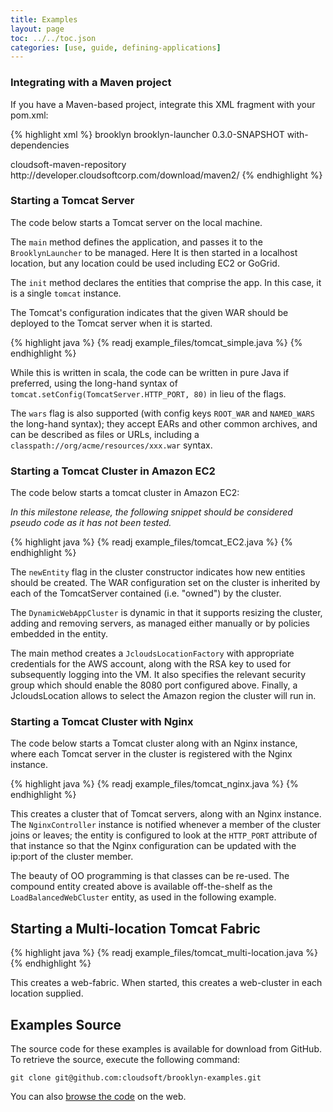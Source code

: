 ```yaml
---
title: Examples
layout: page
toc: ../../toc.json
categories: [use, guide, defining-applications]
---
```


### Integrating with a Maven project

If you have a Maven-based project, integrate this XML fragment with your pom.xml:

{% highlight xml %}
<dependencies>
	<dependency>
		<groupId>brooklyn</groupId>
		<artifactId>brooklyn-launcher</artifactId>
		<version>0.3.0-SNAPSHOT</version>
		<classifier>with-dependencies</classifier>
	</dependency>
</dependencies>
 
<repositories>
	<repository>
		<id>cloudsoft-maven-repository</id>
		<url>http://developer.cloudsoftcorp.com/download/maven2/</url>
	</repository>
</repositories>
{% endhighlight %}


### Starting a Tomcat Server

The code below starts a Tomcat server on the local machine.

The ``main`` method defines the application, and passes it to the ``BrooklynLauncher`` to be managed. Here It is then started in a localhost location, but any location could be used including EC2 or GoGrid.

The ``init`` method declares the entities that comprise the app. In this case, it is a single ``tomcat`` instance. 

<!---
FIXME what init method?
-->

The Tomcat's configuration indicates that the given WAR should be deployed to the Tomcat server when it is started.

<!---
TODO httpPort: => http: in Alex's docs
-->

{% highlight java %}
{% readj example_files/tomcat_simple.java %}
{% endhighlight %}

While this is written in scala, the code can be written in pure Java if preferred, using the long-hand syntax of ``tomcat.setConfig(TomcatServer.HTTP_PORT, 80)``
in lieu of the flags.

The ``wars`` flag is also supported (with config keys ``ROOT_WAR`` and ``NAMED_WARS`` the long-hand syntax);
they accept EARs and other common archives, and can be described as files or URLs, including a ``classpath://org/acme/resources/xxx.war``
syntax.


### Starting a Tomcat Cluster in Amazon EC2

The code below starts a tomcat cluster in Amazon EC2:

<!---
TODO httpPort: => http: in Alex's docs
-->

*In this milestone release, the following snippet should be considered pseudo code as it has not been tested.*

{% highlight java %}
{% readj example_files/tomcat_EC2.java %}
{% endhighlight %}

The ``newEntity`` flag in the cluster constructor indicates how new entities should be created. The WAR configuration set on the cluster is inherited by each of the TomcatServer contained (i.e. "owned") by the cluster.

The ``DynamicWebAppCluster`` is dynamic in that it supports resizing the cluster, adding and removing servers, as managed either manually or by policies embedded in the entity.

The main method creates a ``JcloudsLocationFactory`` with appropriate credentials for the AWS account, along with the
RSA key to used for subsequently logging into the VM. It also specifies the relevant security group which should enable
the 8080 port configured above. Finally, a JcloudsLocation allows to select the Amazon region the cluster will run in.


### Starting a Tomcat Cluster with Nginx

The code below starts a Tomcat cluster along with an Nginx instance, where each Tomcat server in the cluster is registered with the Nginx instance.

<!---
TODO httpPort: => http: in Alex's docs
-->
{% highlight java %}
{% readj example_files/tomcat_nginx.java %}
{% endhighlight %}

This creates a cluster that of Tomcat servers, along with an Nginx instance. The ``NginxController`` instance
is notified whenever a member of the cluster joins or leaves; the entity is configured to look at the ``HTTP_PORT``
attribute of that instance so that the Nginx configuration can be updated with the ip:port of the cluster member.

The beauty of OO programming is that classes can be re-used.  The compound entity created above is
available off-the-shelf as the ``LoadBalancedWebCluster`` entity, as used in the following example. 


<!---
TODO things may need tidying (paragraphs, and/or eliminating any extra setConfig calls, though looks like these have gone)
-->


Starting a Multi-location Tomcat Fabric
---------------------------------------

<!---
TODO this example should use several cloud providers, including Openshift, and use GeoDNS, and maybe a data store and/or messaging service; it is the last "most advanced" example
-->

<!---
FIXME Discuss above comment with Aled/Alex as it is contentious
-->

<!---
TODO httpPort: => http: in Alex's docs
-->
{% highlight java %}
{% readj example_files/tomcat_multi-location.java %}
{% endhighlight %}

This creates a web-fabric. When started, this creates a web-cluster in each location supplied.

Examples Source
---------------

The source code for these examples is available for download from GitHub. To retrieve the source, execute the following command:

    git clone git@github.com:cloudsoft/brooklyn-examples.git

You can also [browse the code](https://github.com/cloudsoft/brooklyn-examples) on the web.


